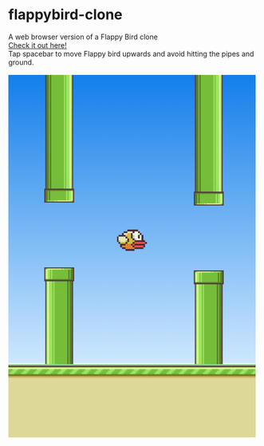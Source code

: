 # flappybird-clone
A web browser version of a Flappy Bird clone<br/>
[Check it out here!](https://nikhilpatel87.github.io/flappybird-clone/)
<br/>
Tap spacebar to move Flappy bird upwards and avoid hitting the pipes and ground.
<br/>
<br/>
![Flappy Bird Screenshot](FlappyBird-Sample.png)
